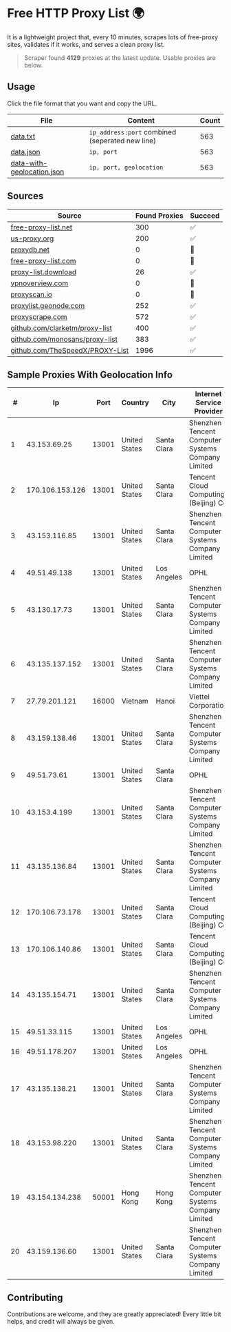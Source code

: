 
# Free HTTP Proxy List 🌍

It is a lightweight project that, every 10 minutes, scrapes lots of free-proxy sites, validates if it works, and serves a clean proxy list.


> Scraper found **4129** proxies at the latest update. Usable proxies are below.

## Usage

Click the file format that you want and copy the URL.


|File|Content|Count|
|----|-------|-----|
|[data.txt](https://raw.githubusercontent.com/themiralay/Proxy-List-World/master/data.txt)|`ip_address:port` combined (seperated new line)|563|
|[data.json](https://raw.githubusercontent.com/themiralay/Proxy-List-World/master/data.json)|`ip, port`|563|
|[data-with-geolocation.json](https://raw.githubusercontent.com/themiralay/Proxy-List-World/master/data-with-geolocation.json)|`ip, port, geolocation`|563|

## Sources

|Source|Found Proxies|Succeed|
|------|-------------|-------|
|[free-proxy-list.net](https://free-proxy-list.net)|300|✅|
|[us-proxy.org](https://www.us-proxy.org)|200|✅|
|[proxydb.net](http://proxydb.net)|0|🚫|
|[free-proxy-list.com](https://free-proxy-list.com/?page=&port=&type%5B%5D=http&type%5B%5D=https&up_time=0&search=Search)|0|🚫|
|[proxy-list.download](https://www.proxy-list.download/HTTP)|26|✅|
|[vpnoverview.com](https://vpnoverview.com/privacy/anonymous-browsing/free-proxy-servers)|0|🚫|
|[proxyscan.io](https://www.proxyscan.io)|0|🚫|
|[proxylist.geonode.com](https://proxylist.geonode.com/api/proxy-list?limit=300&page=1&sort_by=lastChecked&sort_type=desc&protocols=http,https)|252|✅|
|[proxyscrape.com](https://api.proxyscrape.com/v2/?request=displayproxies&protocol=http&timeout=10000&country=all&ssl=all&anonymity=all)|572|✅|
|[github.com/clarketm/proxy-list](https://raw.githubusercontent.com/clarketm/proxy-list/master/proxy-list-raw.txt)|400|✅|
|[github.com/monosans/proxy-list](https://raw.githubusercontent.com/monosans/proxy-list/main/proxies/http.txt)|383|✅|
|[github.com/TheSpeedX/PROXY-List](https://raw.githubusercontent.com/TheSpeedX/PROXY-List/master/http.txt)|1996|✅|


## Sample Proxies With Geolocation Info

|#|Ip|Port|Country|City|Internet Service Provider|
|-|--|----|-------|----|-------------------------|
|1|43.153.69.25|13001|United States|Santa Clara|Shenzhen Tencent Computer Systems Company Limited|
|2|170.106.153.126|13001|United States|Santa Clara|Tencent Cloud Computing (Beijing) Co|
|3|43.153.116.85|13001|United States|Santa Clara|Shenzhen Tencent Computer Systems Company Limited|
|4|49.51.49.138|13001|United States|Los Angeles|OPHL|
|5|43.130.17.73|13001|United States|Santa Clara|Shenzhen Tencent Computer Systems Company Limited|
|6|43.135.137.152|13001|United States|Santa Clara|Shenzhen Tencent Computer Systems Company Limited|
|7|27.79.201.121|16000|Vietnam|Hanoi|Viettel Corporation|
|8|43.159.138.46|13001|United States|Santa Clara|Shenzhen Tencent Computer Systems Company Limited|
|9|49.51.73.61|13001|United States|Santa Clara|OPHL|
|10|43.153.4.199|13001|United States|Santa Clara|Shenzhen Tencent Computer Systems Company Limited|
|11|43.135.136.84|13001|United States|Santa Clara|Shenzhen Tencent Computer Systems Company Limited|
|12|170.106.73.178|13001|United States|Santa Clara|Tencent Cloud Computing (Beijing) Co|
|13|170.106.140.86|13001|United States|Santa Clara|Tencent Cloud Computing (Beijing) Co|
|14|43.135.154.71|13001|United States|Santa Clara|Shenzhen Tencent Computer Systems Company Limited|
|15|49.51.33.115|13001|United States|Los Angeles|OPHL|
|16|49.51.178.207|13001|United States|Los Angeles|OPHL|
|17|43.135.138.21|13001|United States|Santa Clara|Shenzhen Tencent Computer Systems Company Limited|
|18|43.153.98.220|13001|United States|Santa Clara|Shenzhen Tencent Computer Systems Company Limited|
|19|43.154.134.238|50001|Hong Kong|Hong Kong|Shenzhen Tencent Computer Systems Company Limited|
|20|43.159.136.60|13001|United States|Santa Clara|Shenzhen Tencent Computer Systems Company Limited|



## Contributing

Contributions are welcome, and they are greatly appreciated! Every
little bit helps, and credit will always be given.

